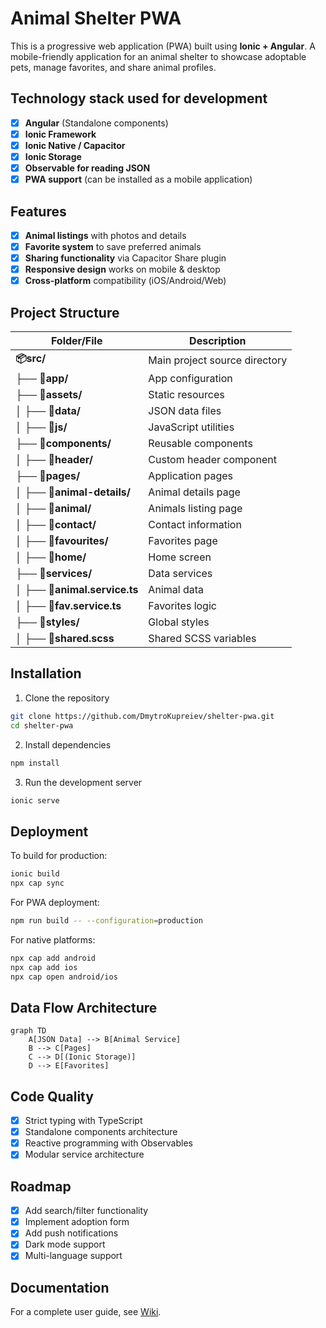 # Animal Shelter PWA

This is a progressive web application (PWA) built using **Ionic + Angular**. A mobile-friendly application for an animal shelter to showcase adoptable pets, manage favorites, and share animal profiles.

## Technology stack used for development

- [x] **Angular** (Standalone components)
- [x] **Ionic Framework**
- [x] **Ionic Native / Capacitor**
- [x] **Ionic Storage**
- [x] **Observable for reading JSON**
- [x] **PWA support** (can be installed as a mobile application)

## Features
- [x] **Animal listings** with photos and details
- [x] **Favorite system** to save preferred animals
- [x] **Sharing functionality** via Capacitor Share plugin
- [x] **Responsive design** works on mobile & desktop
- [x] **Cross-platform** compatibility (iOS/Android/Web)

## Project Structure

| Folder/File       | Description                           |
|-------------------|---------------------------------------|
| **📦src/**           | Main project source directory         |
| ├── **📂app/**       | App configuration                     |
| ├── **📂assets/**    | Static resources                      |
| │   ├── **📂data/**  | JSON data files                       |
| │   ├── **📂js/**    | JavaScript utilities                  |
| ├── **📂components/**| Reusable components                   |
| │   ├── **📂header/**| Custom header component              |
| ├── **📂pages/**     | Application pages                     |
| │   ├── **📂animal-details/**| Animal details page                   |
| │   ├── **📂animal/**  | Animals listing page                  |
| │   ├── **📂contact/**| Contact information                  |
| │   ├── **📂favourites/**  | Favorites page                        |
| │   ├── **📂home/**  | Home screen                           |
| ├── **📂services/**  | Data services                         |
| │   ├── **📜animal.service.ts**| Animal data                   |
| │   ├── **📜fav.service.ts**   | Favorites logic               |
| ├── **📂styles/**    | Global styles                         |
| │   ├── **📜shared.scss**| Shared SCSS variables              |


## Installation
1. Clone the repository
```bash
git clone https://github.com/DmytroKupreiev/shelter-pwa.git
cd shelter-pwa
```
2. Install dependencies
```bash
npm install
```
3. Run the development server
```bash
ionic serve
```

## Deployment

To build for production:
```bash
ionic build
npx cap sync
```
For PWA deployment:
```bash
npm run build -- --configuration=production
```
For native platforms:
```bash
npx cap add android
npx cap add ios
npx cap open android/ios
```

## Data Flow Architecture

```mermaid
graph TD
    A[JSON Data] --> B[Animal Service]
    B --> C[Pages]
    C --> D[(Ionic Storage)]
    D --> E[Favorites]
```

## Code Quality

- [x] Strict typing with TypeScript
- [x] Standalone components architecture
- [x] Reactive programming with Observables
- [x] Modular service architecture

## Roadmap

- [x] Add search/filter functionality
- [x] Implement adoption form
- [x] Add push notifications
- [x] Dark mode support
- [x] Multi-language support

## Documentation
For a complete user guide, see [Wiki]().
